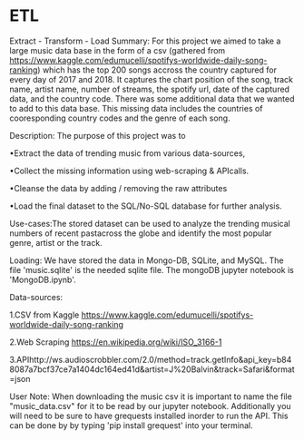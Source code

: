 # ETL
Extract - Transform - Load 
Summary: For this project we aimed to take a large music data base in the form of a csv (gathered from https://www.kaggle.com/edumucelli/spotifys-worldwide-daily-song-ranking) which has the top 200 songs accross the country captured for every day of 2017 and 2018. It captures the chart position of the song, track name, artist name, number of streams, the spotify url, date of the captured data, and the country code. There was some additional data that we wanted to add to this data base. This missing data includes the countries of cooresponding country codes and the genre of each song.


Description:
The purpose of this project was to

•Extract the data of trending music from various data-sources,

•Collect the missing information using web-scraping & APIcalls.

•Cleanse the data by adding / removing the raw attributes 

•Load the final dataset to the SQL/No-SQL database for further analysis.


Use-cases:The stored dataset can be used to analyze the trending musical numbers of recent pastacross the globe and identify the most popular genre, artist or the track. 

Loading: We have stored the data in Mongo-DB, SQLite, and MySQL. The file 'music.sqlite' is the needed sqlite file. The mongoDB jupyter notebook is 'MongoDB.ipynb'. 


Data-sources:

1.CSV from Kaggle https://www.kaggle.com/edumucelli/spotifys-worldwide-daily-song-ranking

2.Web Scraping https://en.wikipedia.org/wiki/ISO_3166-1

3.APIhttp://ws.audioscrobbler.com/2.0/method=track.getInfo&api_key=b848087a7bcf37ce7a1404dc164ed41d&artist=J%20Balvin&track=Safari&format=json


User Note: When downloading the music csv it is important to name the file "music_data.csv" for it to be read by our jupyter notebook. Additionally you will need to be sure to have grequests installed inorder to run the API. This can be done by by typing 'pip install grequest' into your terminal. 

